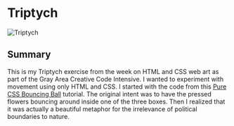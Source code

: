 # Triptych

![Triptych](triptych.gif)

## Summary

This is my Triptych exercise from the week on HTML and CSS web art as part of the Gray Area Creative Code Intensive. I wanted to experiment with movement using only HTML and CSS. I started with the code from this [Pure CSS Bouncing Ball](http://cssnewbie.com/pure-css-bouncing-ball/#.X3ZYJpNKjUJ) tutorial. The original intent was to have the pressed flowers bouncing around inside one of the three boxes. Then I realized that it was actually a beautiful metaphor for the irrelevance of political boundaries to nature.